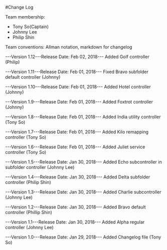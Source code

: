 #Change Log

Team membership:
- Tony So(Captain)
- Johnny Lee
- Philip Shin   

Team conventions: Allman notation, markdown for changelog

---Version 1.12---Release Date: Feb 02, 2018---
Added Golf controller (Philip)

---Version 1.11---Release Date: Feb 01, 2018---
Fixed Bravo subfolder default controller (Johnny)

---Version 1.10---Release Date: Feb 01, 2018---
Added Hotel controller (Johnny)

---Version 1.9---Release Date: Feb 01, 2018---
Added Foxtrot controller (Johnny)

---Version 1.8---Release Date: Feb 01, 2018---
Added India utility controller (Tony So)

---Version 1.7---Release Date: Feb 01, 2018---
Added Kilo remapping controller (Tony So)

---Version 1.6---Release Date: Feb 01, 2018---
Added Juliet service controller (Tony So)

---Version 1.5---Release Date: Jan 30, 2018---
Added Echo subcontroller in subfolder controller (Johnny Lee)

---Version 1.4---Release Date: Jan 30, 2018---
Added Delta subfolder controller (Philip Shin)

---Version 1.3---Release Date: Jan 30, 2018---
Added Charlie subcontroller (Johnny Lee)

---Version 1.2---Release Date: Jan 30, 2018---
Added Bravo default controller (Phillip Shin)

---Version 1.1---Release Date: Jan 30, 2018---
Added Alpha regular controller (Johnny Lee)

---Version 1.0---Release Date: Jan 29, 2018---
Added Changelog file (Tony So)